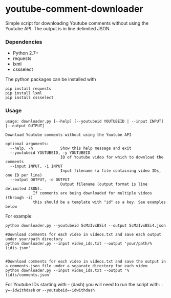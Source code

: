 # youtube-comment-downloader
Simple script for downloading Youtube comments without using the Youtube API. The output is in line delimited JSON.

### Dependencies
* Python 2.7+
* requests
* lxml
* cssselect

The python packages can be installed with

    pip install requests
    pip install lxml
    pip install cssselect

### Usage
```
usage: downloader.py [--help] [--youtubeid YOUTUBEID | --input INPUT] [--output OUTPUT]

Download Youtube comments without using the Youtube API

optional arguments:
  --help, -h            Show this help message and exit
  --youtubeid YOUTUBEID, -y YOUTUBEID
                        ID of Youtube video for which to download the comments
  --input INPUT, -i INPUT
                        Input filename (a file containing video IDs, one ID per line)
  --output OUTPUT, -o OUTPUT
                        Output filename (output format is line delimited JSON).
			If comments are being downloaded for multiple videos (through -i)
			this should be a template with "id" as a key. See examples below
```

For example:
```
python downloader.py --youtubeid ScMzIvxBSi4 --output ScMzIvxBSi4.json

#Download comments for each video in videos.txt and save each output under your/path directory
python downloader.py --input video_ids.txt --output 'your/path/%(id)s.json'


#Download comments for each video in videos.txt and save the output in a comments.json file under a separate directory for each video
python downloader.py --input video_ids.txt --output '%(id)s/comments.json'
```

For Youtube IDs starting with - (dash) you will need to run the script with:
`-y=-idwithdash` or `--youtubeid=-idwithdash`
